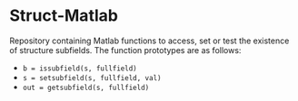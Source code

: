 # Struct-Matlab

Repository containing Matlab functions to access, set or test the existence of structure subfields.
The function prototypes are as follows:

- `b = issubfield(s, fullfield)`
- `s = setsubfield(s, fullfield, val)`
- `out = getsubfield(s, fullfield)`